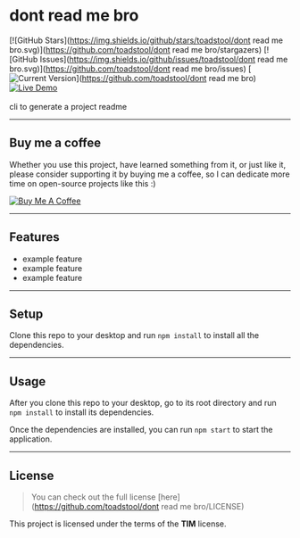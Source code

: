 # dont read me bro<br />
				
[![GitHub Stars](https://img.shields.io/github/stars/toadstool/dont read me bro.svg)](https://github.com/toadstool/dont read me bro/stargazers) [![GitHub Issues](https://img.shields.io/github/issues/toadstool/dont read me bro.svg)](https://github.com/toadstool/dont read me bro/issues) [![Current Version](https://img.shields.io/badge/version-1.0.7-green.svg)](https://github.com/toadstool/dont read me bro) [![Live Demo](https://img.shields.io/badge/demo-online-green.svg)](https://github.com/whoadood/drmb)
<br /><br />
cli to generate a project readme

  ---
  
  ## Buy me a coffee

  Whether you use this project, have learned something from it, or just like it, please consider supporting it by buying me a coffee, so I can dedicate more time on open-source projects like this :)
  
  <a href="https://www.buymeacoffee.com/toadstool" target="_blank"><img src="https://www.buymeacoffee.com/assets/img/custom_images/orange_img.png" alt="Buy Me A Coffee" style="height: auto !important;width: auto !important;" ></a>
  
 <!-- #<Project Title> -->

<!-- makeBadges here -->

<!-- description here -->

<!-- <Project Image> -->

<!-- makeCoffee here -->

---

## Features

- example feature
- example feature
- example feature

<!-- <Demo Images> -->

---

## Setup

Clone this repo to your desktop and run `npm install` to install all the dependencies.

---

## Usage

After you clone this repo to your desktop, go to its root directory and run `npm install` to install its dependencies.

Once the dependencies are installed, you can run `npm start` to start the application.

---

<!-- makeLicense here -->


## License

> You can check out the full license [here](https://github.com/toadstool/dont read me bro/LICENSE)

This project is licensed under the terms of the **TIM** license.

